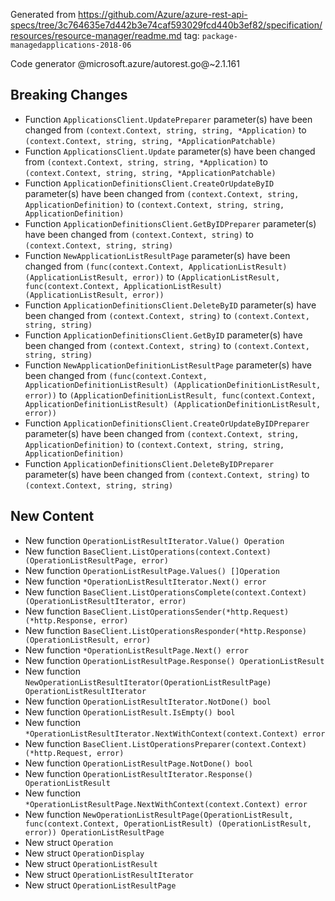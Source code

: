 Generated from https://github.com/Azure/azure-rest-api-specs/tree/3c764635e7d442b3e74caf593029fcd440b3ef82/specification/resources/resource-manager/readme.md tag: `package-managedapplications-2018-06`

Code generator @microsoft.azure/autorest.go@~2.1.161

## Breaking Changes

- Function `ApplicationsClient.UpdatePreparer` parameter(s) have been changed from `(context.Context, string, string, *Application)` to `(context.Context, string, string, *ApplicationPatchable)`
- Function `ApplicationsClient.Update` parameter(s) have been changed from `(context.Context, string, string, *Application)` to `(context.Context, string, string, *ApplicationPatchable)`
- Function `ApplicationDefinitionsClient.CreateOrUpdateByID` parameter(s) have been changed from `(context.Context, string, ApplicationDefinition)` to `(context.Context, string, string, ApplicationDefinition)`
- Function `ApplicationDefinitionsClient.GetByIDPreparer` parameter(s) have been changed from `(context.Context, string)` to `(context.Context, string, string)`
- Function `NewApplicationListResultPage` parameter(s) have been changed from `(func(context.Context, ApplicationListResult) (ApplicationListResult, error))` to `(ApplicationListResult, func(context.Context, ApplicationListResult) (ApplicationListResult, error))`
- Function `ApplicationDefinitionsClient.DeleteByID` parameter(s) have been changed from `(context.Context, string)` to `(context.Context, string, string)`
- Function `ApplicationDefinitionsClient.GetByID` parameter(s) have been changed from `(context.Context, string)` to `(context.Context, string, string)`
- Function `NewApplicationDefinitionListResultPage` parameter(s) have been changed from `(func(context.Context, ApplicationDefinitionListResult) (ApplicationDefinitionListResult, error))` to `(ApplicationDefinitionListResult, func(context.Context, ApplicationDefinitionListResult) (ApplicationDefinitionListResult, error))`
- Function `ApplicationDefinitionsClient.CreateOrUpdateByIDPreparer` parameter(s) have been changed from `(context.Context, string, ApplicationDefinition)` to `(context.Context, string, string, ApplicationDefinition)`
- Function `ApplicationDefinitionsClient.DeleteByIDPreparer` parameter(s) have been changed from `(context.Context, string)` to `(context.Context, string, string)`

## New Content

- New function `OperationListResultIterator.Value() Operation`
- New function `BaseClient.ListOperations(context.Context) (OperationListResultPage, error)`
- New function `OperationListResultPage.Values() []Operation`
- New function `*OperationListResultIterator.Next() error`
- New function `BaseClient.ListOperationsComplete(context.Context) (OperationListResultIterator, error)`
- New function `BaseClient.ListOperationsSender(*http.Request) (*http.Response, error)`
- New function `BaseClient.ListOperationsResponder(*http.Response) (OperationListResult, error)`
- New function `*OperationListResultPage.Next() error`
- New function `OperationListResultPage.Response() OperationListResult`
- New function `NewOperationListResultIterator(OperationListResultPage) OperationListResultIterator`
- New function `OperationListResultIterator.NotDone() bool`
- New function `OperationListResult.IsEmpty() bool`
- New function `*OperationListResultIterator.NextWithContext(context.Context) error`
- New function `BaseClient.ListOperationsPreparer(context.Context) (*http.Request, error)`
- New function `OperationListResultPage.NotDone() bool`
- New function `OperationListResultIterator.Response() OperationListResult`
- New function `*OperationListResultPage.NextWithContext(context.Context) error`
- New function `NewOperationListResultPage(OperationListResult, func(context.Context, OperationListResult) (OperationListResult, error)) OperationListResultPage`
- New struct `Operation`
- New struct `OperationDisplay`
- New struct `OperationListResult`
- New struct `OperationListResultIterator`
- New struct `OperationListResultPage`
